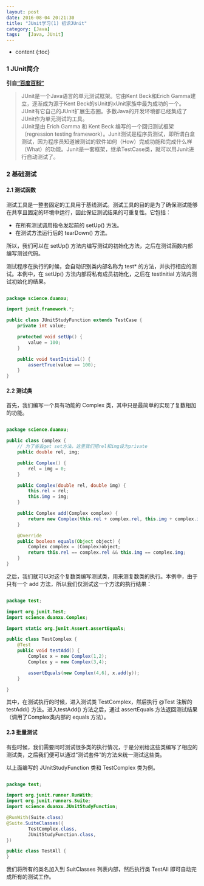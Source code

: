 ```yaml
---
layout: post
date: 2016-08-04 20:21:30
title: "JUnit学习(1) 初识JUnit"
category: [Java]
tags:   [Java, JUnit]
---
```


* content
{:toc}

### 1 JUnit简介

**引自[“百度百科”](http://baike.baidu.com/item/junit)**

>JUnit是一个Java语言的单元测试框架。它由Kent Beck和Erich Gamma建立，逐渐成为源于Kent Beck的sUnit的xUnit家族中最为成功的一个。 JUnit有它自己的JUnit扩展生态圈。多数Java的开发环境都已经集成了JUnit作为单元测试的工具。  
>JUnit是由 Erich Gamma 和 Kent Beck 编写的一个回归测试框架（regression testing framework）。Junit测试是程序员测试，即所谓白盒测试，因为程序员知道被测试的软件如何（How）完成功能和完成什么样（What）的功能。Junit是一套框架，继承TestCase类，就可以用Junit进行自动测试了。

### 2 基础测试

#### 2.1 测试函数

测试工具是一整套固定的工具用于基线测试。测试工具的目的是为了确保测试能够在共享且固定的环境中运行，因此保证测试结果的可重复性。它包括：  
- 在所有测试调用指令发起前的 setUp() 方法。  
- 在测试方法运行后的 tearDown() 方法。  

所以，我们可以在 setUp() 方法内编写测试的初始化方法，之后在测试函数内部编写测试代码。

测试程序在执行的时候，会自动识别类内部名称为 test* 的方法，并执行相应的测试。本例中，在 setUp() 方法内部将私有成员初始化，之后在 testInitial 方法内测试初始化的结果。

```java

package science.duanxu;

import junit.framework.*;

public class JUnitStudyFunction extends TestCase {
    private int value;

    protected void setUp() {
        value = 100;
    }

    public void testInitial() {
        assertTrue(value == 100);
    }
}

```

#### 2.2 测试类

首先，我们编写一个具有功能的 Complex 类，其中只是最简单的实现了复数相加的功能。

```java

package science.duanxu;

public class Complex {
    // 为了省去get set方法，这里我们把rel和img设为private
    public double rel, img;

    public Complex() {
        rel = img = 0;
    }

    public Complex(double rel, double img) {
        this.rel = rel;
        this.img = img;
    }

    public Complex add(Complex complex) {
        return new Complex(this.rel + complex.rel, this.img + complex.img);
    }

    @Override
    public boolean equals(Object object) {
        Complex complex = (Complex)object;
        return this.rel == complex.rel && this.img == complex.img;
    }
}

```

之后，我们就可以对这个复数类编写测试类，用来测复数类的执行。本例中，由于只有一个 add 方法，所以我们仅测试这一个方法的执行结果：

```java

package test;

import org.junit.Test;
import science.duanxu.Complex;

import static org.junit.Assert.assertEquals;

public class TestComplex {
    @Test
    public void testAdd() {
        Complex x = new Complex(1,2);
        Complex y = new Complex(3,4);

        assertEquals(new Complex(4,6), x.add(y));
    }

}

```

其中，在测试执行的时候，进入测试类 TestComplex，然后执行 @Test 注解的 testAdd() 方法。进入testAdd() 方法之后，通过 assertEquals 方法返回测试结果（调用了Complex类内部的 equals 方法）。

#### 2.3 批量测试

有些时候，我们需要同时测试很多类的执行情况，于是分别给这些类编写了相应的测试类，之后我们便可以通过“测试套件”的方法来统一测试这些类。

以上面编写的 JUnitStudyFunction 类和 TestComplex 类为例。

```java

package test;

import org.junit.runner.RunWith;
import org.junit.runners.Suite;
import science.duanxu.JUnitStudyFunction;

@RunWith(Suite.class)
@Suite.SuiteClasses({
        TestComplex.class,
        JUnitStudyFunction.class,
})

public class TestAll {
}

```

我们将所有的类名加入到 SuitClasses 列表内部，然后执行类 TestAll 即可自动完成所有的测试工作。
